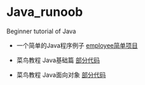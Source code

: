 # Java_runoob
Beginner tutorial of Java

* 一个简单的Java程序例子 [employee简单项目](https://github.com/malele4th/Java_runoob/tree/master/employee)

* 菜鸟教程 Java基础篇 [部分代码](https://github.com/malele4th/Java_runoob/tree/master/basiccode)

* 菜鸟教程 Java面向对象 [部分代码](https://github.com/malele4th/Java_runoob/tree/master/classobject)
